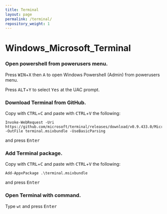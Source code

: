 ```yaml
---
title: Terminal
layout: page
permalink: /terminal/
repository_weight: 1
---
```


# Windows_Microsoft_Terminal

### Open powershell from powerusers menu.

Press <kbd>WIN</kbd>+<kbd>X</kbd> then <kbd>A</kbd> to open Windows Powershell (Admin) from powerusers menu.

Press <kbd>ALT</kbd>+<kbd>Y</kbd> to select <kbd><samp>Yes</samp></kbd> at the UAC prompt.

### Download Terminal from GitHub.

Copy with <kbd>CTRL</kbd>+<kbd>C</kbd> and paste with <kbd>CTRL</kbd>+<kbd>V</kbd> the following:

```
Invoke-WebRequest -Uri https://github.com/microsoft/terminal/releases/download/v0.9.433.0/Microsoft.WindowsTerminal_0.9.433.0_8wekyb3d8bbwe.msixbundle -OutFile terminal.msixbundle -UseBasicParsing
```

and press <kbd><samp>Enter</samp></kbd>

### Add Terminal package.

Copy with <kbd>CTRL</kbd>+<kbd>C</kbd> and paste with <kbd>CTRL</kbd>+<kbd>V</kbd> the following:

```
Add-AppxPackage .\terminal.msixbundle
```

and press <kbd><samp>Enter</samp></kbd>

### Open Terminal with command.

Type `wt` and press <kbd><samp>Enter</samp></kbd>
